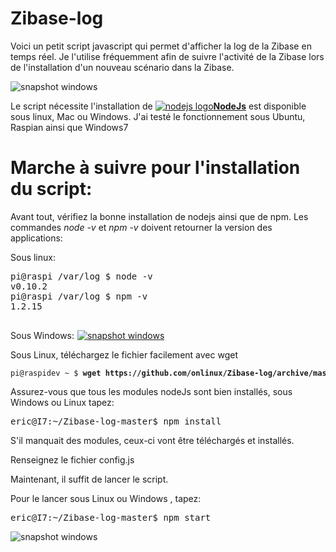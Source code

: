 Zibase-log
==========
Voici un petit script javascript qui permet d'afficher la log de la Zibase en temps réel.
Je l'utilise fréquemment afin de suivre l'activité de la Zibase lors de l'installation d'un nouveau scénario dans la Zibase.

<img src="http://onlinux.free.fr/pub/snapshot1.png" alt="snapshot windows" />

Le script nécessite l'installation de <a href="http://nodejs.org/download/" title="NodeJs"><img src="http://onlinux.free.fr/pub/nodejslogo.jpg" alt="nodejs logo" /><strong>NodeJs</strong></a> est disponible sous linux, Mac ou Windows.
J'ai testé le fonctionnement sous Ubuntu, Raspian ainsi que Windows7

<h1>Marche à suivre pour l'installation du script:</h1>
Avant tout, vérifiez la bonne installation de nodejs ainsi que de npm. Les commandes <em>node -v</em> et <em>npm -v</em> doivent retourner la version des applications:

Sous linux:
<pre>
pi@raspi /var/log $ node -v
v0.10.2
pi@raspi /var/log $ npm -v
1.2.15

</pre>

Sous Windows:
<a href="http://onlinux.free.fr/pub/snapshot3.png"><img src="http://onlinux.free.fr/pub/snapshot3.png" alt="snapshot3" width="1" height="1" class="alignnone size-medium wp-image-67" /><img src="http://onlinux.free.fr/pub/snapshot3.png" alt="snapshot windows" /></a>

Sous Linux, téléchargez le fichier facilement avec wget
<pre style="font-size:12px;">
pi@raspidev ~ $ <strong>wget https://github.com/onlinux/Zibase-log/archive/master.zip</strong>
</pre>

Assurez-vous que tous les modules nodeJs sont bien installés, sous Windows ou Linux tapez:
<pre>
eric@I7:~/Zibase-log-master$ npm install
</pre>
S'il manquait des modules, ceux-ci vont être téléchargés et installés.

Renseignez le fichier config.js

Maintenant, il suffit de lancer le script.

Pour le lancer sous Linux ou Windows , tapez:
<pre>
eric@I7:~/Zibase-log-master$ npm start
</pre>
<img src="http://onlinux.free.fr/pub/zibase-log-windows.JPG" alt="snapshot windows" />

